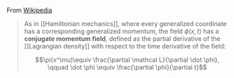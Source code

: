 From [Wikipedia](https://en.wikipedia.org/wiki/Hamiltonian_field_theory)

> As in [[Hamiltonian mechanics]], where every generalized coordinate has a corresponding generalized momentum, the field $\phi(x,t)$ has a **conjugate momentum field**, defined as the partial derivative of the [[Lagrangian density]] with respect to the time derivative of the field:
> 
> $$\pi(x^\mu)\equiv \frac{\partial \mathcal L}{\partial \dot \phi}, \qquad \dot \phi \equiv \frac{\partial \phi}{\partial t}$$